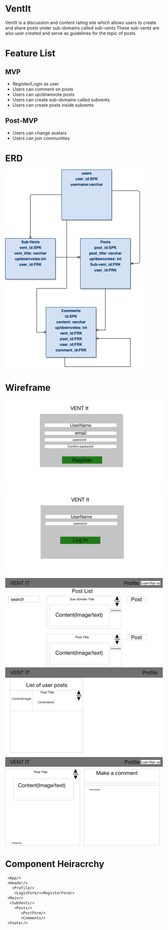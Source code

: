 # VentIt

VentIt is a discussion and content rating site which allows users to create and share posts under sub-domains called sub-vents.These sub-vents are also user created and serve as guidelines for the topic of posts.

# Feature List
## MVP 
* Register/Login as user
* Users can comment on posts
* Users can up/downvote posts
* Users can create sub-domains called subvents
* Users can create posts inside subvents
## Post-MVP
* Users can change avatars
* Users can join communities 

# ERD

![ERD](https://github.com/Daeqwonhunter1/VentIt/blob/master/Vent%20It%20ERD.png)


# Wireframe

![Register](https://github.com/Daeqwonhunter1/VentIt/blob/master/Register.png)
![LogIn](https://github.com/Daeqwonhunter1/VentIt/blob/master/LogIn.png)
![Sub-domain List](https://github.com/Daeqwonhunter1/VentIt/blob/master/Subdomain-list.png)
![UserPosts](https://github.com/Daeqwonhunter1/VentIt/blob/master/UserPosts.png)
![SinglePost](https://github.com/Daeqwonhunter1/VentIt/blob/master/singlepost.png)


# Component Heiracrchy 
```
 <App/>
 <Header/>
   <Profile/>
    <LoginForm/><RegisterForm/>
 <Main/>
  <SubVents/>
    <Posts/>
       <PostForm/>
       <Comments/>
 <Footer/>
```
      
